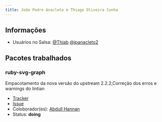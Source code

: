 ```yaml
---
title: João Pedro Anacleto e Thiago Oliveira Cunha
---
```


## Informações

- Usuários no Salsa: [@Thiab](https://salsa.debian.org/Thiab) [@jpanacleto2](https://salsa.debian.org/jpanacleto2)

## Pacotes trabalhados

### ruby-svg-graph

Empacotamento da nova versão do upstream 2.2.2,Correção dos erros e warnings do lintian

- [Tracker](https://tracker.debian.org/pkg/ruby-svg-graph)
- [Issue](https://salsa.debian.org/debian-brasilia-team/docs/-/issues/71)
- Coloborador(es): [Abdull Hannan](https://salsa.debian.org/hannanhunny01)
- Status: **doing**



